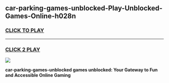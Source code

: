
## car-parking-games-unblocked-Play-Unblocked-Games-Online-h028n
<h3>
<a href="https://premium76.site?title=car-parking-games-unblocked&ref=25A">CLICK TO PLAY</a></h3>
<hr>

<h3>
<a href="https://premium76.site?title=car-parking-games-unblocked&ref=25A">CLICK 2 PLAY</a>
  
</h3>

<a href="https://premium76.site?title=car-parking-games-unblocked&ref=25A"><img src="https://clearcache.store/games.png"></a>


**car-parking-games-unblocked games unblocked: Your Gateway to Fun and Accessible Online Gaming**
